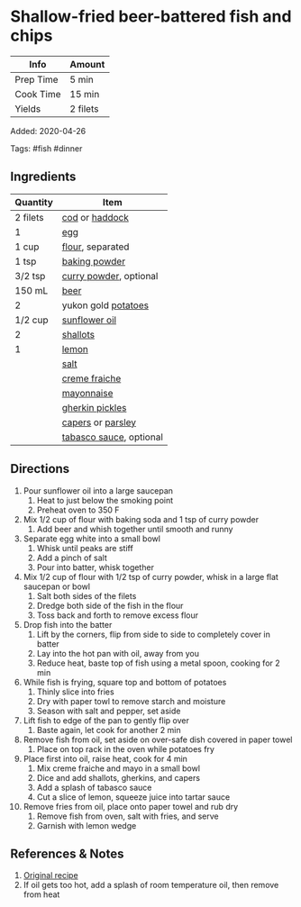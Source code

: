 # Shallow-fried beer-battered fish and chips

| Info      | Amount   |
| --------- | -------- |
| Prep Time | 5 min    |
| Cook Time | 15 min   |
| Yields    | 2 filets |

Added: 2020-04-26

Tags: #fish #dinner

## Ingredients

| Quantity | Item                                                                       |
| -------- | -------------------------------------------------------------------------- |
| 2 filets | [cod](../Ingredients/cod.md) or [haddock](../Ingredients/haddock.md)       |
| 1        | [egg](../Ingredients/egg.md)                                               |
| 1 cup    | [flour](../Ingredients/flour.md), separated                                |
| 1 tsp    | [baking powder](../Ingredients/baking%20powder.md)                           |
| 3/2 tsp  | [curry powder](../Ingredients/curry%20powder.md), optional                   |
| 150 mL   | [beer](../Ingredients/beer.md)                                             |
| 2        | yukon gold [potatoes](../Ingredients/potato.md)                            |
| 1/2 cup  | [sunflower oil](../Ingredients/sunflower%20oil.md)                           |
| 2        | [shallots](../Ingredients/shallots.md)                                     |
| 1        | [lemon](../Ingredients/lemon.md)                                           |
|          | [salt](../Ingredients/salt.md)                                             |
|          | [creme fraiche](../Ingredients/creme%20fraiche.md)                           |
|          | [mayonnaise](../Ingredients/mayonnaise.md)                                 |
|          | [gherkin pickles](../Ingredients/gherkin%20pickles.md)                       |
|          | [capers](../Ingredients/capers.md) or [parsley](../Ingredients/parsley.md) |
|          | [tabasco sauce](../Ingredients/tabasco.md), optional                 |

## Directions

1. Pour sunflower oil into a large saucepan
   1. Heat to just below the smoking point
   2. Preheat oven to 350 F
2. Mix 1/2 cup of flour with baking soda and 1 tsp of curry powder
   1. Add beer and whish together until smooth and runny
3. Separate egg white into a small bowl
   1. Whisk until peaks are stiff
   2. Add a pinch of salt
   3. Pour into batter, whisk together
4. Mix 1/2 cup of flour with 1/2 tsp of curry powder, whisk in a large flat saucepan or bowl
   1. Salt both sides of the filets
   2. Dredge both side of the fish in the flour
   3. Toss back and forth to remove excess flour
5. Drop fish into the batter
   1. Lift by the corners, flip from side to side to completely cover in batter
   2. Lay into the hot pan with oil, away from you
   3. Reduce heat, baste top of fish using a metal spoon, cooking for 2 min
6. While fish is frying, square top and bottom of potatoes
   1. Thinly slice into fries
   2. Dry with paper towl to remove starch and moisture
   3. Season with salt and pepper, set aside
7. Lift fish to edge of the pan to gently flip over
   1. Baste again, let cook for another 2 min
8. Remove fish from oil, set aside on over-safe dish covered in paper towel
   1. Place on top rack in the oven while potatoes fry
9. Place first into oil, raise heat, cook for 4 min
   1. Mix creme fraiche and mayo in a small bowl
   2. Dice and add shallots, gherkins, and capers
   3. Add a splash of tabasco sauce
   4. Cut a slice of lemon, squeeze juice into tartar sauce
10. Remove fries from oil, place onto paper towel and rub dry
    1. Remove fish from oven, salt with fries, and serve
    2. Garnish with lemon wedge

## References & Notes

1. [Original recipe](https://www.youtube.com/watch?v=HrNLvCO2tE4)
1. If oil gets too hot, add a splash of room temperature oil, then remove from heat
